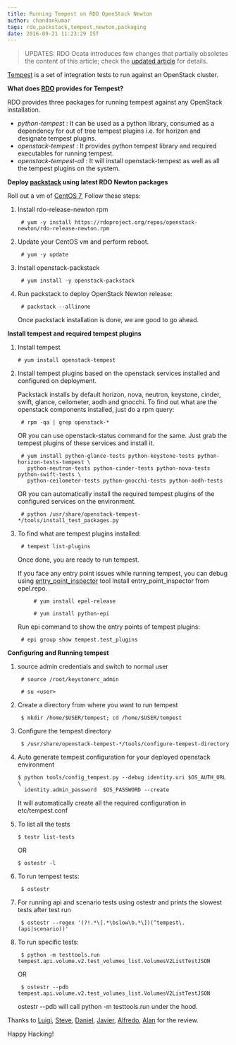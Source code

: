 ```yaml
---
title: Running Tempest on RDO OpenStack Newton
author: chandankumar
tags: rdo,packstack,tempest,newton,packaging
date: 2016-09-21 11:23:29 IST
---
```


> UPDATES: RDO Ocata introduces few changes that partially obsoletes the
> content of this article; check the [updated article](/blog/2017/02/testing-rdo-with-tempest-new-features-in-ocata/) for details.

[Tempest](http://docs.openstack.org/developer/tempest/overview.html) is a set of integration tests to run against an OpenStack cluster.

**What does [RDO](https://www.rdoproject.org) provides for Tempest?**

RDO provides three packages for running tempest against any OpenStack installation.

* *python-tempest* : It can be used as a python library, consumed as a dependency for out of tree tempest plugins i.e. for horizon and designate tempest plugins.
* *openstack-tempest* : It provides python tempest library and required executables for running tempest.
* *openstack-tempest-all* : It will install openstack-tempest as well as all the tempest plugins on the system.

**Deploy [packstack](github.com/openstack/packstack) using latest RDO Newton packages**

Roll out a vm of [CentOS 7](https://www.centos.org/download/), Follow these steps:

1. Install rdo-release-newton rpm

        # yum -y install https://rdoproject.org/repos/openstack-newton/rdo-release-newton.rpm

2. Update your CentOS vm and perform reboot.

	    # yum -y update

3. Install openstack-packstack

	    # yum install -y openstack-packstack

4. Run packstack to deploy OpenStack Newton release:

	    # packstack --allinone

   Once packstack installation is done, we are good to go ahead.

**Install tempest and required tempest plugins**

 1. Install tempest

	    # yum install openstack-tempest

2. Install tempest plugins based on the openstack services installed and configured on deployment.

   Packstack installs by default horizon, nova, neutron, keystone, cinder, swift, glance, ceilometer, aodh and gnocchi.
   To find out what are the openstack components installed, just do a rpm query:

	    # rpm -qa | grep openstack-*

	OR you can use openstack-status command for the same.
	Just grab the tempest plugins of these services and install it.

	    # yum install python-glance-tests python-keystone-tests python-horizon-tests-tempest \
	      python-neutron-tests python-cinder-tests python-nova-tests python-swift-tests \
	      python-ceilometer-tests python-gnocchi-tests python-aodh-tests

	OR you can automatically install the required tempest plugins of the configured services on the environment.

	    # python /usr/share/openstack-tempest-*/tools/install_test_packages.py

3. To find what are tempest plugins installed:

	    # tempest list-plugins

   Once done, you are ready to run tempest.

   If you face any entry point issues while running tempest, you can debug using [entry_point_inspector](https://pypi.python.org/pypi/entry_point_inspector) tool
   Install entry_point_inspector from epel.repo.

            # yum install epel-release

            # yum install python-epi

   Run epi command to show the entry points of tempest plugins:

	    # epi group show tempest.test_plugins

**Configuring and Running tempest**

1. source admin credentials and switch to normal user

	    # source /root/keystonerc_admin

	    # su <user>

2. Create a directory from where you want to run tempest

	    $ mkdir /home/$USER/tempest; cd /home/$USER/tempest

3. Configure the tempest directory

	    $ /usr/share/openstack-tempest-*/tools/configure-tempest-directory

4.  Auto generate tempest configuration for your deployed openstack environment

	    $ python tools/config_tempest.py --debug identity.uri $OS_AUTH_URL \
          identity.admin_password  $OS_PASSWORD --create

	It will automatically create all the required configuration in etc/tempest.conf

5.  To list all the tests

	    $ testr list-tests

    OR

	    $ ostestr -l

6. To run tempest tests:

	    $ ostestr

7. For running api and scenario tests using ostestr and prints the slowest tests after test run

	    $ ostestr --regex '(?!.*\[.*\bslow\b.*\])(^tempest\.(api|scenario))'

8. To run specific tests:

	    $ python -m testtools.run tempest.api.volume.v2.test_volumes_list.VolumesV2ListTestJSON

	OR

	    $ ostestr --pdb tempest.api.volume.v2.test_volumes_list.VolumesV2ListTestJSON

	ostestr --pdb will call python -m testtools.run under the hood.


Thanks to [Luigi](https://twitter.com/tosky_eu), [Steve](https://github.com/eggmaster), [Daniel](https://github.com/danielmellado),
[Javier](https://twitter.com/fj_pena), [Alfredo](https://twitter.com/amoralej), [Alan](https://twitter.com/apevec_) for the review.

Happy Hacking!
